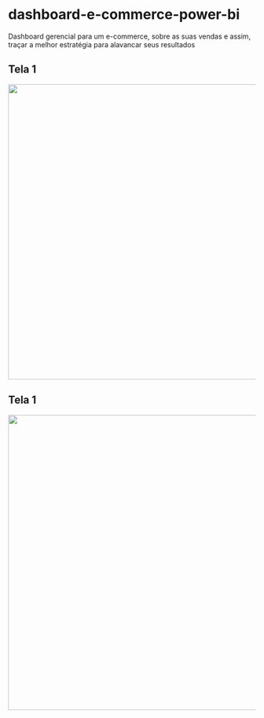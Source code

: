 # dashboard-e-commerce-power-bi
Dashboard gerencial para um e-commerce, sobre as suas vendas e assim, traçar a melhor estratégia para alavancar seus resultados   

## Tela 1
<img src="https://github.com/michelmartinss/dashboard-e-commerce-power-bi/assets/31022049/1b2af37b-7073-4176-9798-30b11ba8988f" width="600">

## Tela 1
<img src="https://github.com/michelmartinss/dashboard-e-commerce-power-bi/assets/31022049/ab0c189b-9dbc-434f-b062-9e3f1de07787" width="600">


